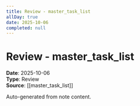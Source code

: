 ```yaml
---
title: Review - master_task_list
allDay: true
date: 2025-10-06
completed: null
---
```


# Review - master_task_list

**Date**: 2025-10-06  
**Type**: Review  
**Source**: [[master_task_list]]

Auto-generated from note content.